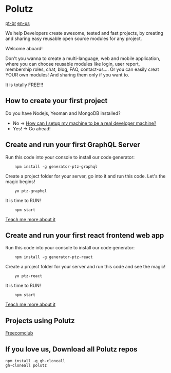 # Polutz

[pt-br](https://github.com/polutz/polutz/blob/master/README.pt-br.md)
[en-us](https://github.com/polutz/polutz/blob/master/README.md)

We help Developers create awesome, tested and fast projects,
by creating and sharing easy reusable open source modules for any project.

Welcome aboard!

Don't you wanna to create a multi-language, web and mobile application,
where you can choose reusable modules like login, user report, membership roles, chat,
blog, FAQ, contact-us.... Or you can easily creat YOUR own modules! And sharing them only if you want to. 

It is totally FREE!!! 


## How to create your first project

Do you have Nodejs, Yeoman and MongoDB installed?
  - No -> [How can I setup my machine to be a real developer machine?](https://github.com/polutz/polutz/blob/master/docs/setup.md)
  - Yes! -> Go ahead!


## Create and run your first GraphQL Server

Run this code into your console to install our code generator:
```
    npm install -g generator-ptz-graphql
```

Create a project folder for your server, go into it and run this code. Let's the magic begins!
```
    yo ptz-graphql
```

It is time to RUN!
```
    npm start
```

[Teach me more about it](https://github.com/polutz/generator-ptz-graphql/blob/master/README.md)


## Create and run your first react frontend web app

Run this code into your console to install our code generator:
```
    npm install -g generator-ptz-react
```

Create a project folder for your server and run this code and see the magic!
```
    yo ptz-react
```

It is time to RUN!
```
    npm start
```

[Teach me more about it](https://github.com/polutz/generator-ptz-react/blob/master/README.md)



## Projects using Polutz

[Freecomclub](https://github.com/angeloocana/freecomclub)



## If you love us, Download all Polutz repos
```
npm install -g gh-cloneall
gh-cloneall polutz
  
```
